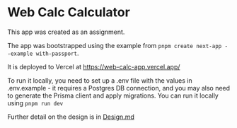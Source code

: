# Web Calc Calculator

This app was created as an assignment.

The app was bootstrapped using the example from `pnpm create next-app --example with-passport`.

It is deployed to Vercel at https://web-calc-app.vercel.app/

To run it locally, you need to set up a .env file with the values in .env.example - it requires a Postgres DB connection, and you may also need to generate the Prisma client and apply migrations. You can run it locally using `pnpm run dev`

Further detail on the design is in [Design.md](Design.md)
